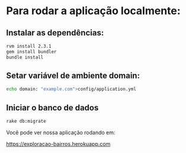 # Para rodar a aplicação localmente:
## Instalar as dependências:
```bash
rvm install 2.3.1
gem install bundler
bundle install
```
## Setar variável de ambiente domain:
```bash
echo domain: "example.com">config/application.yml
```
## Iniciar o banco de dados
```bash
rake db:migrate
```

Você pode ver nossa aplicação rodando em:


https://exploracao-bairros.herokuapp.com
